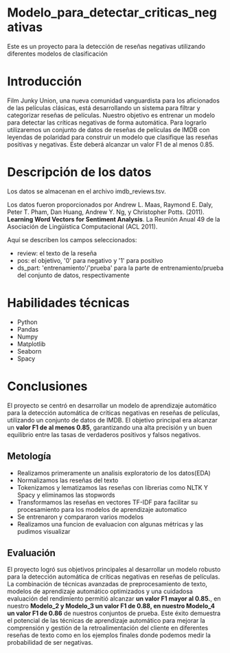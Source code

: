 # Modelo_para_detectar_criticas_negativas
Este es un proyecto para la detección de reseñas negativas utilizando diferentes modelos de clasificación
# Introducción
Film Junky Union, una nueva comunidad vanguardista para los aficionados de las películas clásicas, está desarrollando un sistema para filtrar y categorizar reseñas de películas. Nuestro objetivo es entrenar un modelo para detectar las críticas negativas de forma automática. Para lograrlo utilizaremos un conjunto de datos de reseñas de películas de IMDB con leyendas de polaridad para construir un modelo que clasifique las reseñas positivas y negativas. Este deberá alcanzar un valor F1 de al menos 0.85.
# Descripción de los datos
Los datos se almacenan en el archivo imdb_reviews.tsv. 

Los datos fueron proporcionados por Andrew L. Maas, Raymond E. Daly, Peter T. Pham, Dan Huang, Andrew Y. Ng, y Christopher Potts. (2011). **Learning Word Vectors for Sentiment Analysis**. La Reunión Anual 49 de la Asociación de Lingüística Computacional (ACL 2011).

Aquí se describen los campos seleccionados:

- review: el texto de la reseña
- pos: el objetivo, '0' para negativo y '1' para positivo
- ds_part: 'entrenamiento'/'prueba' para la parte de entrenamiento/prueba del conjunto de datos, respectivamente
# Habilidades técnicas
- Python
- Pandas
- Numpy
- Matplotlib
- Seaborn
- Spacy
# Conclusiones
El proyecto se centró en desarrollar un modelo de aprendizaje automático para la detección automática de críticas negativas en reseñas de películas, utilizando un conjunto de datos de IMDB. El objetivo principal era alcanzar un **valor F1 de al menos 0.85**, garantizando una alta precisión y un buen equilibrio entre las tasas de verdaderos positivos y falsos negativos.
## Metología
- Realizamos primeramente un analisis exploratorio de los datos(EDA)
- Normalizamos las reseñas del texto
- Tokenizamos y lematizamos las reseñas con librerias como NLTK Y Spacy y eliminamos las stopwords
- Transformamos las reseñas en vectores TF-IDF para facilitar su procesamiento para los modelos de aprendizaje automatico
- Se entrenaron y compararon varios modelos
- Realizamos una funcion de evaluacion con algunas métricas y las pudimos visualizar
## Evaluación
El proyecto logró sus objetivos principales al desarrollar un modelo robusto para la detección automática de críticas negativas en reseñas de películas. La combinación de técnicas avanzadas de preprocesamiento de texto, modelos de aprendizaje automático optimizados y una cuidadosa evaluación del rendimiento permitió alcanzar **un valor F1 mayor al 0.85.**, en nuestro **Modelo_2 y Modelo_3 un valor F1 de 0.88, en nuestro Modelo_4 un valor F1 de 0.86** de nuestros conjuntos de prueba. Este éxito demuestra el potencial de las técnicas de aprendizaje automático para mejorar la comprensión y gestión de la retroalimentación del cliente en diferentes reseñas de texto como en los ejemplos finales donde podemos medir la probabilidad de ser negativas.


